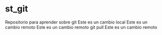# st_git
Repositorio para aprender sobre git
Este es un cambio local
Este es un cambio remoto
Este es un cambio remoto git pull
Este es un cambio remoto
